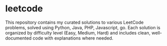 # leetcode
This repository contains my curated solutions to various LeetCode problems, solved using Python, Java, PHP, Javascript, go. Each solution is organized by difficulty level (Easy, Medium, Hard) and includes clean, well-documented code with explanations where needed.
